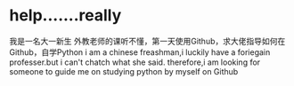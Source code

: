 # help.......really
我是一名大一新生 外教老师的课听不懂，第一天使用Github，求大佬指导如何在Github，自学Python i am a chinese freashman,i luckily have a foriegain professer.but i can't chatch what she said. therefore,i am looking for someone to guide me on studying python by myself on Github
